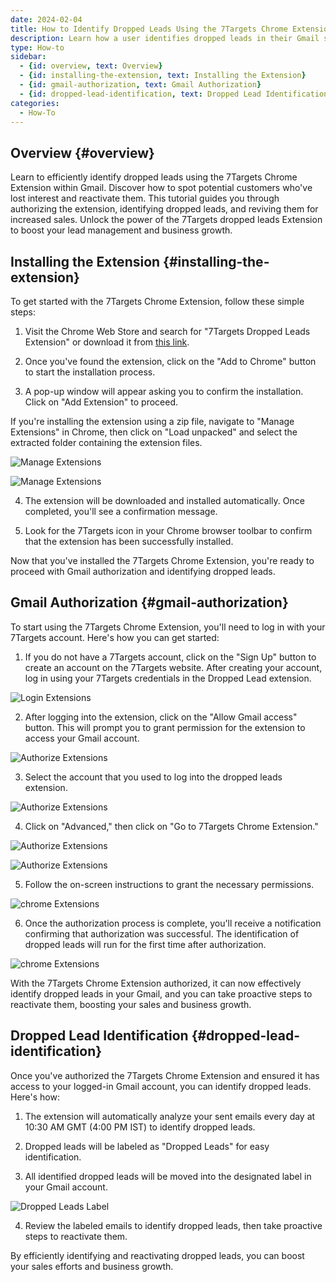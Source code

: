 ```yaml
---
date: 2024-02-04
title: How to Identify Dropped Leads Using the 7Targets Chrome Extension
description: Learn how a user identifies dropped leads in their Gmail sent box.
type: How-to
sidebar:
  - {id: overview, text: Overview}
  - {id: installing-the-extension, text: Installing the Extension}
  - {id: gmail-authorization, text: Gmail Authorization}
  - {id: dropped-lead-identification, text: Dropped Lead Identification}
categories:
  - How-To
---
```


## Overview {#overview}
Learn to efficiently identify dropped leads using the 7Targets Chrome Extension within Gmail. Discover how to spot potential customers who've lost interest and reactivate them. This tutorial guides you through authorizing the extension, identifying dropped leads, and reviving them for increased sales. Unlock the power of the 7Targets dropped leads Extension to boost your lead management and business growth.

## Installing the Extension {#installing-the-extension}
To get started with the 7Targets Chrome Extension, follow these simple steps:

1. Visit the Chrome Web Store and search for "7Targets Dropped Leads Extension" or download it from [this link](https://drive.google.com/file/d/1VFtkfXRdOk0yxZ5GcWcLynKF0MJLbstT/view?usp=drive_link).

2. Once you've found the extension, click on the "Add to Chrome" button to start the installation process.

3. A pop-up window will appear asking you to confirm the installation. Click on "Add Extension" to proceed.

If you're installing the extension using a zip file, navigate to "Manage Extensions" in Chrome, then click on "Load unpacked" and select the extracted folder containing the extension files.

![Manage Extensions](../../images/chromeextension-dist-file.jpg)

![Manage Extensions](../../images/chromeextension-start-extension.jpg)

4. The extension will be downloaded and installed automatically. Once completed, you'll see a confirmation message.

5. Look for the 7Targets icon in your Chrome browser toolbar to confirm that the extension has been successfully installed.

Now that you've installed the 7Targets Chrome Extension, you're ready to proceed with Gmail authorization and identifying dropped leads.

## Gmail Authorization {#gmail-authorization}

To start using the 7Targets Chrome Extension, you'll need to log in with your 7Targets account. Here's how you can get started:

1. If you do not have a 7Targets account, click on the "Sign Up" button to create an account on the 7Targets website. After creating your account, log in using your 7Targets credentials in the Dropped Lead extension.

![Login Extensions](../../images/chromeextension-login-page.jpg)

2. After logging into the extension, click on the "Allow Gmail access" button. This will prompt you to grant permission for the extension to access your Gmail account.

![Authorize Extensions](../../images/chromeextension-auth.jpg)

3. Select the account that you used to log into the dropped leads extension.

![Authorize Extensions](../../images/chromeextension-auth-one.jpg)

4. Click on "Advanced," then click on "Go to 7Targets Chrome Extension."

![Authorize Extensions](../../images/chromeextension-auth-two.jpg)

![Authorize Extensions](../../images/chromeextension-auth-three.jpg)

5. Follow the on-screen instructions to grant the necessary permissions.

![chrome Extensions](../../images/chromeextension-auth-grant-permission.jpg)

6. Once the authorization process is complete, you'll receive a notification confirming that authorization was successful. The identification of dropped leads will run for the first time after authorization.

![chrome Extensions](../../images/chromeextension-login.jpg)

With the 7Targets Chrome Extension authorized, it can now effectively identify dropped leads in your Gmail, and you can take proactive steps to reactivate them, boosting your sales and business growth.

## Dropped Lead Identification {#dropped-lead-identification}

Once you've authorized the 7Targets Chrome Extension and ensured it has access to your logged-in Gmail account, you can identify dropped leads. Here's how:

1. The extension will automatically analyze your sent emails every day at 10:30 AM GMT (4:00 PM IST) to identify dropped leads.

2. Dropped leads will be labeled as "Dropped Leads" for easy identification.

3. All identified dropped leads will be moved into the designated label in your Gmail account.

![Dropped Leads Label](../../images/chromeextension-dropped-Leads-label.jpg)

4. Review the labeled emails to identify dropped leads, then take proactive steps to reactivate them.

By efficiently identifying and reactivating dropped leads, you can boost your sales efforts and business growth.
